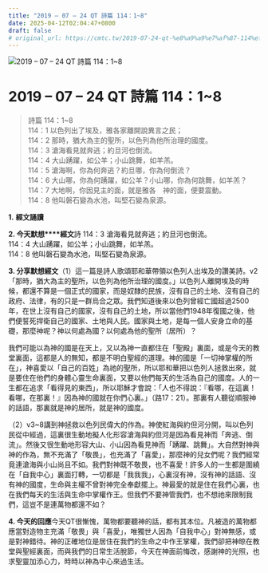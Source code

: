 ```yaml
---
title: "2019 – 07 – 24 QT 詩篇 114：1~8"
date: 2025-04-12T02:04:47+0800
draft: false
# original_url: https://cmtc.tw/2019-07-24-qt-%e8%a9%a9%e7%af%87-114%ef%bc%9a18
---
```


![2019 – 07 – 24 QT 詩篇 114：1~8](/images/qt.jpg   "2019 – 07 – 24 QT 詩篇 114：1~8")

# 2019 – 07 – 24 QT 詩篇 114：1~8

> 詩篇 114：1~8  
> 114：1 以色列出了埃及，雅各家離開說異言之民；  
> 114：2 那時，猶大為主的聖所，以色列為他所治理的國度。  
> 114：3 滄海看見就奔逃；約旦河也倒流。  
> 114：4 大山踴躍，如公羊；小山跳舞，如羊羔。  
> 114：5 滄海啊，你為何奔逃？約旦哪，你為何倒流？  
> 114：6 大山哪，你為何踴躍，如公羊？小山哪，你為何跳舞，如羊羔？  
> 114：7 大地啊，你因見主的面，就是雅各　神的面，便要震動。  
> 114：8 他叫磐石變為水池，叫堅石變為泉源。

**1.** **經文誦讀**

**2. 今天默想****經文**詩 114：3 滄海看見就奔逃；約旦河也倒流。  
114：4 大山踴躍，如公羊；小山跳舞，如羊羔。  
114：8 他叫磐石變為水池，叫堅石變為泉源。

**3. 分享默想經文**（1）這一篇是詩人歌頌耶和華帶領以色列人出埃及的讚美詩。v2「那時，猶大為主的聖所，以色列為他所治理的國度。」以色列人離開埃及的時候，都還不算是一個正式的國家，而是奴隸的民族，沒有自己的土地、沒有自己的政府、法律，有的只是一群烏合之眾。我們知道後來以色列曾經亡國超過2500年，在世上沒有自己的國家，沒有自己的土地，所以當他們1948年復國之後，他們便誓死捍衛自己的國家、土地與人民。國家與土地，是每一個人安身立命的基礎，那麼神呢？神以何處為國？以何處為他的聖所（居所）？

我們可能以為神的國是在天上，又以為神一直都住在「聖殿」裏面，或是今天的教堂裏面，這都是人的無知，都是不明白聖經的道理。神的國是「一切神掌權的所在」，神喜愛以「自己的百姓」為祂的聖所，所以耶和華把以色列人拯救出來，就是要住在他們的身體心靈生命裏面，又要以他們每天的生活為自己的國度。人的一生都在追求「看得見的東西」，所以耶穌才會說：「人也不得說：『看哪，在這裏！看哪，在那裏！』因為神的國就在你們心裏。」（路17：21）。那裏有人聽從順服神的話語，那裏就是神的居所，就是神的國度。

（2）v3~8講到神拯救以色列民偉大的作為。神使紅海與約但河分開，叫以色列民從中經過，這裏很生動地擬人化形容滄海與約但河是因為看見神而「奔逃、倒流」。然後又很生動地形容大山、小山因為看見神而「踴躍、跳舞」。大自然對神與神的作為，無不充滿了「敬畏」，也充滿了「喜愛」，那麼神的兒女們呢？我們經常竟連滄海與小山尚且不如。我們對神既不敬畏，也不喜愛！許多人的一生都是圍繞在「自我中心」裏面打轉，一切都是「我我我」，心裏沒有神，沒有神的話語、沒有神的國度，生命與主權不曾對神完全奉獻擺上。神最愛的就是住在我們心裏，也在我們每天的生活與生命中掌權作王。但我們不要神管我們，也不想祂來限制我們，這豈不是連萬物都還不如？

**4. 今天的回應**今天QT很慚愧，萬物都要聽神的話，都有其本位。凡被造的萬物都應當對造物主充滿「敬畏」與「喜愛」，唯獨世人因為「自我中心」對神無感，或是對神錯待。神的正確地位是居住在我們的生命之中作王掌權，我們卻把神晾在教堂與聖經裏面，而與我們的日常生活脫節，今天在神面前悔改，感謝神的光照，也求聖靈加添心力，時時以神為中心來過生活。